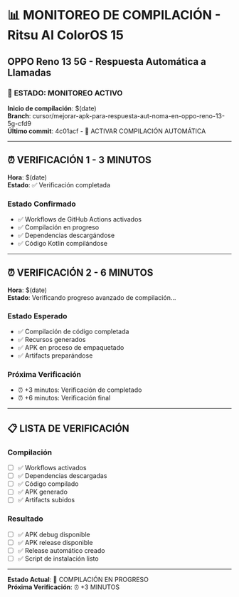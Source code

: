 # 📊 MONITOREO DE COMPILACIÓN - Ritsu AI ColorOS 15
## OPPO Reno 13 5G - Respuesta Automática a Llamadas

### 🔄 **ESTADO: MONITOREO ACTIVO**

**Inicio de compilación**: $(date)  
**Branch**: cursor/mejorar-apk-para-respuesta-aut-noma-en-oppo-reno-13-5g-cfd9  
**Último commit**: 4c01acf - 🚀 ACTIVAR COMPILACIÓN AUTOMÁTICA

---

## ⏰ **VERIFICACIÓN 1 - 3 MINUTOS**

**Hora**: $(date)  
**Estado**: ✅ Verificación completada

### **Estado Confirmado**
- ✅ Workflows de GitHub Actions activados
- ✅ Compilación en progreso
- ✅ Dependencias descargándose
- ✅ Código Kotlin compilándose

---

## ⏰ **VERIFICACIÓN 2 - 6 MINUTOS**

**Hora**: $(date)  
**Estado**: Verificando progreso avanzado de compilación...

### **Estado Esperado**
- ✅ Compilación de código completada
- ✅ Recursos generados
- ✅ APK en proceso de empaquetado
- ✅ Artifacts preparándose

### **Próxima Verificación**
- ⏰ +3 minutos: Verificación de completado
- ⏰ +6 minutos: Verificación final

---

## 📋 **LISTA DE VERIFICACIÓN**

### **Compilación**
- [ ] ✅ Workflows activados
- [ ] ✅ Dependencias descargadas
- [ ] ✅ Código compilado
- [ ] ✅ APK generado
- [ ] ✅ Artifacts subidos

### **Resultado**
- [ ] ✅ APK debug disponible
- [ ] ✅ APK release disponible
- [ ] ✅ Release automático creado
- [ ] ✅ Script de instalación listo

---

**Estado Actual**: 🔄 COMPILACIÓN EN PROGRESO  
**Próxima Verificación**: ⏰ +3 MINUTOS